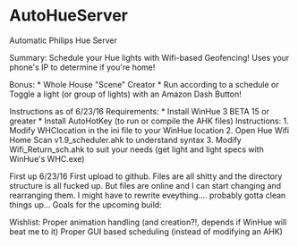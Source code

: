 # AutoHueServer
Automatic Philips Hue Server

Summary: Schedule your Hue lights with Wifi-based Geofencing! Uses your phone's IP to determine if you're home! 

Bonus: 
	* Whole House "Scene" Creator
	* Run according to a schedule or Toggle a light (or group of lights) with an Amazon Dash Button!


Instructions as of 6/23/16
	Requirements:
		* Install WinHue 3 BETA 15 or greater
		* Install AutoHotKey (to run or compile the AHK files)
	Instructions:
		1. Modify WHClocation in the ini file to your WinHue location 
		2. Open Hue Wifi Home Scan v1.9_scheduler.ahk to understand syntax
		3. Modify Wifi_Return_sch.ahk to suit your needs (get light and light specs with WinHue's WHC.exe) 

First up
6/23/16
	First upload to github. 
	Files are all shitty and the directory structure is all fucked up. 
	But files are online and I can start changing and rearranging them. 
	I might have to rewrite eveything.... probably gotta clean things up...
	Goals for the upcoming build:
		 
		 
		 
Wishlist:
	Proper animation handling (and creation?!, depends if WinHue will beat me to it) 
	Proper GUI based scheduling (instead of modifying an AHK)
	
